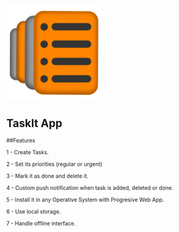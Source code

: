 <img src="https://raw.githubusercontent.com/IvanARodriguez/Final_Project/main/resources/images/logo192.png" width="250">

# TaskIt App

##Features

1 - Create Tasks.

2 - Set its priorities (regular or urgent)

3 - Mark it as done and delete it.

4 - Custom push notification when task is added, deleted or done.

5 - Install it in any Operative System with Progresive Web App.

6 - Use local storage.

7 - Handle offline interface.
